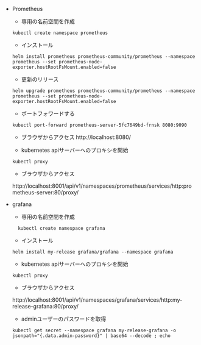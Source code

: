 - Prometheus
  - 専用の名前空間を作成

  ```
  kubectl create namespace prometheus
  ```

  - インストール
  ```
  helm install prometheus prometheus-community/prometheus --namespace prometheus --set prometheus-node-exporter.hostRootFsMount.enabled=false
  ```

  - 更新のリリース
  ```
  helm upgrade prometheus prometheus-community/prometheus --namespace prometheus --set prometheus-node-exporter.hostRootFsMount.enabled=false
  ```

  - ポートフォワードする
  ```
  kubectl port-forward prometheus-server-5fc7649bd-frnsk 8080:9090
  ```

    - ブラウザからアクセス
    http://localhost:8080/

  - kubernetes apiサーバーへのプロキシを開始
  ```
  kubectl proxy
  ```

    - ブラウザからアクセス

    http://localhost:8001/api/v1/namespaces/prometheus/services/http:prometheus-server:80/proxy/
  
- grafana
  - 専用の名前空間を作成
  ```
    kubectl create namespace grafana
  ```

  - インストール
  ```
  helm install my-release grafana/grafana --namespace grafana
  ```

  - kubernetes apiサーバーへのプロキシを開始
  ```
  kubectl proxy
  ```

    - ブラウザからアクセス

    http://localhost:8001/api/v1/namespaces/grafana/services/http:my-release-grafana:80/proxy/

  - adminユーザーのパスワードを取得
  ```
  kubectl get secret --namespace grafana my-release-grafana -o jsonpath="{.data.admin-password}" | base64 --decode ; echo
  ```
  
